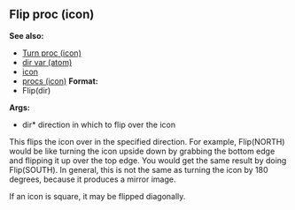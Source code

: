 ## Flip proc (icon)
**See also:**
*   [Turn proc (icon)](/ref/icon/proc/Turn.md) 
*   [dir var (atom)](/ref/atom/var/dir.md) 
*   [icon](/ref/icon.md) 
*   [procs (icon)](/ref/icon/proc.md) <!-- -->
**Format:**
*   Flip(dir)
<!-- -->
**Args:**
*   dir* direction in which to flip over the icon


This flips the icon over in the specified direction. For
example, Flip(NORTH) would be like turning the icon upside down by
grabbing the bottom edge and flipping it up over the top edge. You would
get the same result by doing Flip(SOUTH). In general, this is not the
same as turning the icon by 180 degrees, because it produces a mirror
image. 

If an icon is square, it may be flipped diagonally.